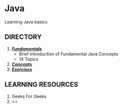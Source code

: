 # Java
Learning Java basics

## DIRECTORY
1. [***Fundamentals***](https://github.com/13rianlucero/Java/tree/main/Fundamentals)
    - Brief Introduction of Fundamental Java Concepts
    - 14 Topics
2. [***Concepts***](https://github.com/13rianlucero/Java/tree/main/Concepts)
3. [***Exercises***](https://github.com/13rianlucero/Java/tree/main/Exercises)

## LEARNING RESOURCES
1. Geeks For Geeks
2. <>
